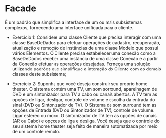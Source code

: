 # Facade


É um padrão que simplifica a interface de um ou mais subsistemas complexos, fornecendo uma interface unificada para o cliente.


- Exercício 1: Considere uma classe Cliente que precisa interagir com uma classe BaseDeDados
para efetuar operações de cadastro, recuperação, atualização e remoção de
instâncias de uma classe Modelo que possui vários Elementos. O Cliente precisa
estabelecer uma conexão como a BaseDeDados receber uma instância de uma
classe Conexão e a partir da Conexão efetuar as operações desejadas. Forneça uma
solução utilizando padrões que simplifique a interação do Cliente com as demais
classes deste subsistema;

- Exercício 2: Suponha que você deseja construir seu proprio home theater. O sistema contém
uma TV, um som sorround, aparelhagem de DVD e um sintonizador para TV a cabo
ou canais abertos. A TV tem as opções de ligar, desligar, controle de volume e
escolha da entrada do sinal (DVD ou Sintonizador de TV). O Sistema de som
surround tem as opções de Entrada (DVD ou Sintonizador de TV), controle de
volume. Ligar estereo ou mono. O sintonizador de TV tem as opções de canais (AR
ou Cabo) e opçoes de liga e desliga. Você deseja que o controle do seu sistema
home theater seja feito de maneira automatizada por meio de um controle remoto.